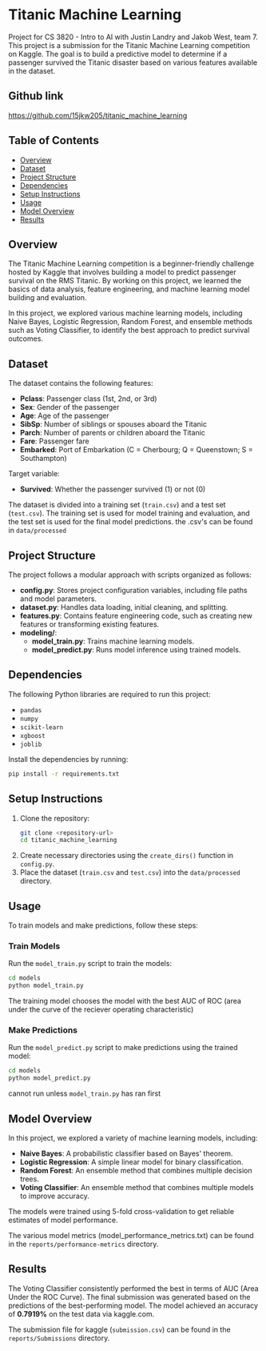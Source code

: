 # Titanic Machine Learning

Project for CS 3820 - Intro to AI with Justin Landry and Jakob West, team 7. This project is a submission for the Titanic Machine Learning competition on Kaggle. The goal is to build a predictive model to determine if a passenger survived the Titanic disaster based on various features available in the dataset.

## Github link
https://github.com/15jkw205/titanic_machine_learning

## Table of Contents
- [Overview](#overview)
- [Dataset](#dataset)
- [Project Structure](#project-structure)
- [Dependencies](#dependencies)
- [Setup Instructions](#setup-instructions)
- [Usage](#usage)
- [Model Overview](#model-overview)
- [Results](#results)

## Overview
The Titanic Machine Learning competition is a beginner-friendly challenge hosted by Kaggle that involves building a model to predict passenger survival on the RMS Titanic. By working on this project, we learned the basics of data analysis, feature engineering, and machine learning model building and evaluation.

In this project, we explored various machine learning models, including Naive Bayes, Logistic Regression, Random Forest, and ensemble methods such as Voting Classifier, to identify the best approach to predict survival outcomes.

## Dataset
The dataset contains the following features:
- **Pclass**: Passenger class (1st, 2nd, or 3rd)
- **Sex**: Gender of the passenger
- **Age**: Age of the passenger
- **SibSp**: Number of siblings or spouses aboard the Titanic
- **Parch**: Number of parents or children aboard the Titanic
- **Fare**: Passenger fare
- **Embarked**: Port of Embarkation (C = Cherbourg; Q = Queenstown; S = Southampton)

Target variable:
- **Survived**: Whether the passenger survived (1) or not (0)

The dataset is divided into a training set (`train.csv`) and a test set (`test.csv`). The training set is used for model training and evaluation, and the test set is used for the final model predictions.
 the .csv's can be found in `data/processed`

## Project Structure
The project follows a modular approach with scripts organized as follows:

- **config.py**: Stores project configuration variables, including file paths and model parameters.
- **dataset.py**: Handles data loading, initial cleaning, and splitting.
- **features.py**: Contains feature engineering code, such as creating new features or transforming existing features.
- **modeling/**:
  - **model_train.py**: Trains machine learning models.
  - **model_predict.py**: Runs model inference using trained models.



## Dependencies
The following Python libraries are required to run this project:
- `pandas`
- `numpy`
- `scikit-learn`
- `xgboost`
- `joblib`

Install the dependencies by running:
```sh
pip install -r requirements.txt
```

## Setup Instructions
1. Clone the repository:
   ```sh
   git clone <repository-url>
   cd titanic_machine_learning
   ```
2. Create necessary directories using the `create_dirs()` function in `config.py`.
3. Place the dataset (`train.csv` and `test.csv`) into the `data/processed` directory.

## Usage
To train models and make predictions, follow these steps:

### Train Models
Run the `model_train.py` script to train the models:
```sh
cd models
python model_train.py
```
The training model chooses the model with the best AUC of ROC (area under the curve of the reciever operating characteristic)

### Make Predictions
Run the `model_predict.py` script to make predictions using the trained model:
```sh
cd models
python model_predict.py
```
cannot run unless `model_train.py` has ran first

## Model Overview
In this project, we explored a variety of machine learning models, including:
- **Naive Bayes**: A probabilistic classifier based on Bayes' theorem.
- **Logistic Regression**: A simple linear model for binary classification.
- **Random Forest**: An ensemble method that combines multiple decision trees.
- **Voting Classifier**: An ensemble method that combines multiple models to improve accuracy.

The models were trained using 5-fold cross-validation to get reliable estimates of model performance.

The various model metrics (model_performance_metrics.txt) can be found in the `reports/performance-metrics` directory.

## Results
The Voting Classifier consistently performed the best in terms of AUC (Area Under the ROC Curve). The final submission was generated based on the predictions of the best-performing model. The model achieved an accuracy of **0.7919%** on the test data via kaggle.com.

The submission file for kaggle (`submission.csv`) can be found in the `reports/Submissions` directory.